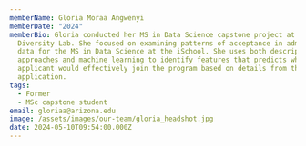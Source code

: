 ```yaml
---
memberName: Gloria Moraa Angwenyi
memberDate: "2024"
memberBio: Gloria conducted her MS in Data Science capstone project at the Data
  Diversity Lab. She focused on examining patterns of acceptance in admissions
  data for the MS in Data Science at the iSchool. She uses both descriptive
  approaches and machine learning to identify features that predicts whether an
  applicant would effectively join the program based on details from the
  application.
tags:
  - Former
  - MSc capstone student
email: gloriaa@arizona.edu
image: /assets/images/our-team/gloria_headshot.jpg
date: 2024-05-10T09:54:00.000Z
---
```


